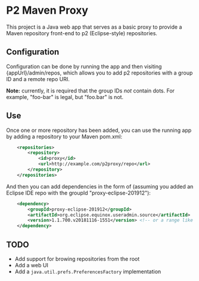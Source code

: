 # P2 Maven Proxy

This project is a Java web app that serves as a basic proxy to provide a Maven repository front-end to p2 (Eclipse-style) repositories.

## Configuration

Configuration can be done by running the app and then visiting {appUrl}/admin/repos, which allows you to add p2 repositories with a group ID and a remote repo URI.

**Note:** currently, it is required that the group IDs _not_ contain dots. For example, "foo-bar" is legal, but "foo.bar" is not.

## Use

Once one or more repository has been added, you can use the running app by adding a repository to your Maven pom.xml:

```xml
	<repositories>
		<repository>
			<id>proxy</id>
			<url>http://example.com/p2proxy/repo</url>
		</repository>
	</repositories>
```

And then you can add dependencies in the form of (assuming you added an Eclipse IDE repo with the groupId "proxy-eclipse-201912"):

```xml
	<dependency>
		<groupId>proxy-eclipse-201912</groupId>
		<artifactId>org.eclipse.equinox.useradmin.source</artifactId>
		<version>1.1.700.v20181116-1551</version> <!-- or a range like [1.0.0,) -->
	</dependency>
```

## TODO

- Add support for browing repositories from the root
- Add a web UI
- Add a `java.util.prefs.PreferencesFactory` implementation